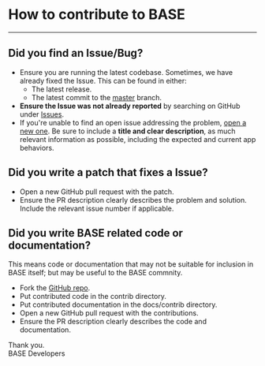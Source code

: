 # How to contribute to BASE
---
## Did you find an Issue/Bug?
- Ensure you are running the latest codebase. Sometimes, we have already
fixed the Issue. This can be found in either:
  - The latest release.
  - The latest commit to the
  [master](https://github.com/NathanGibbs3/BASE/tree/master) branch.
- **Ensure the Issue was not already reported** by searching on GitHub under
[Issues](https://github.com/NathanGibbs3/BASE/issues).
- If you're unable to find an open issue addressing the problem, 
[open a new one](https://github.com/NathanGibbs3/BASE/issues/new/choose). Be
sure to include a **title and clear description**, as much relevant
information as possible, including the expected and current app behaviors.

## Did you write a patch that fixes a Issue?
- Open a new GitHub pull request with the patch.
- Ensure the PR description clearly describes the problem and solution.
Include the relevant issue number if applicable.

## Did you write BASE related code or documentation?
This means code or documentation that may not be suitable for inclusion in
BASE itself; but may be useful to the BASE commnity.
- Fork the [GitHub repo](https://github.com/NathanGibbs3/BASE).
- Put contributed code in the contrib directory.
- Put contributed documentation in the docs/contrib directory.
- Open a new GitHub pull request with the contributions.
- Ensure the PR description clearly describes the code and documentation.

Thank you.  
BASE Developers